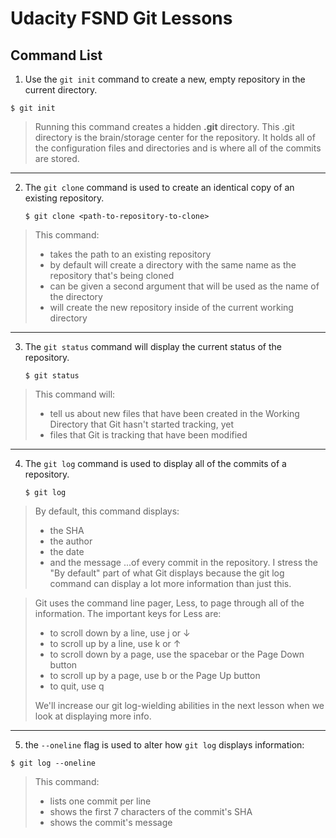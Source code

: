 
# Udacity FSND Git Lessons


## Command List

1. Use the ```git init``` command to create a new, empty repository in the current directory.

```` shell
$ git init
````
>Running this command creates a hidden **.git** directory. This .git directory is the brain/storage center for the repository. It holds all of the configuration files and directories and is where all of the commits are stored.

___

2. The ```git clone``` command is used to create an identical copy of an existing repository.
   ```` shell
   $ git clone <path-to-repository-to-clone>
   ````
>This command:
>* takes the path to an existing repository
>* by default will create a directory with the same name as the repository that's being cloned
>* can be given a second argument that will be used as the name of the directory
>* will create the new repository inside of the current working directory

___

3. The ```git status``` command will display the current status of the repository.

   ```` shell
   $ git status
   ````

>This command will:
>* tell us about new files that have been created in the Working Directory that Git hasn't started tracking, yet
>* files that Git is tracking that have been modified

____

4. The ```git log``` command is used to display all of the commits of a repository.
   
   ```` shell
   $ git log
   ````
>By default, this command displays:
>* the SHA
>* the author
>* the date
>* and the message
>...of every commit in the repository. I stress the "By default" part of what Git displays because the git log command can display a lot more information than just this.

>Git uses the command line pager, Less, to page through all of the information. The important keys for Less are:
>* to scroll down by a line, use j or ↓
>* to scroll up by a line, use k or ↑
>* to scroll down by a page, use the spacebar or the Page Down button
>* to scroll up by a page, use b or the Page Up button
>* to quit, use q
>
>We'll increase our git log-wielding abilities in the next lesson when we look at displaying more info.

____

5. the ```--oneline``` flag is used to alter how ```git log``` displays information:

```` shell
$ git log --oneline
````
>This command:
>* lists one commit per line
>* shows the first 7 characters of the commit's SHA
>* shows the commit's message